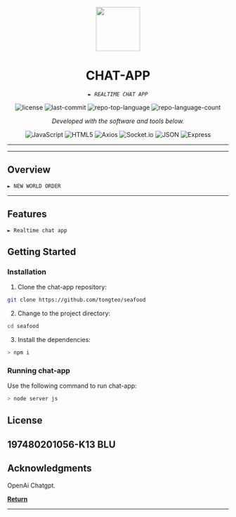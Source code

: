 <p align="center">
  <img src="https://img.icons8.com/external-tal-revivo-regular-tal-revivo/96/external-readme-is-a-easy-to-build-a-developer-hub-that-adapts-to-the-user-logo-regular-tal-revivo.png" width="100" />
</p>
<p align="center">
    <h1 align="center">CHAT-APP</h1>
</p>
<p align="center">
    <em><code>► REALTIME CHAT APP</code></em>
</p>
<p align="center">
        <img src="https://img.shields.io/github/license/tongteo/chat-app?style=plastic&color=0080ff" alt="license">
        <img src="https://img.shields.io/github/last-commit/tongteo/chat-app?style=plastic&color=0080ff" alt="last-commit">
        <img src="https://img.shields.io/github/languages/top/tongteo/chat-app?style=plastic&color=0080ff" alt="repo-top-language">
        <img src="https://img.shields.io/github/languages/count/tongteo/chat-app?style=plastic&color=0080ff" alt="repo-language-count">
<p>
<p align="center">
                <em>Developed with the software and tools below.</em>
</p>
<p align="center">
        <img src="https://img.shields.io/badge/JavaScript-F7DF1E.svg?style=plastic&logo=JavaScript&logoColor=black" alt="JavaScript">
        <img src="https://img.shields.io/badge/HTML5-E34F26.svg?style=plastic&logo=HTML5&logoColor=white" alt="HTML5">
        <img src="https://img.shields.io/badge/Axios-5A29E4.svg?style=plastic&logo=Axios&logoColor=white" alt="Axios">
        <img src="https://img.shields.io/badge/Socket.io-010101.svg?style=plastic&logo=socketdotio&logoColor=white" alt="Socket.io">
        <img src="https://img.shields.io/badge/JSON-000000.svg?style=plastic&logo=JSON&logoColor=white" alt="JSON">
        <img src="https://img.shields.io/badge/Express-000000.svg?style=plastic&logo=Express&logoColor=white" alt="Express">
</p>
<hr>

---

##  Overview

<code>► NEW WORLD ORDER</code>

---

##  Features
<code>► Realtime chat app</code>

##  Getting Started


###  Installation

1. Clone the chat-app repository:

```sh
git clone https://github.com/tongteo/seafood
```

2. Change to the project directory:

```sh
cd seafood
```

3. Install the dependencies:

```sh
> npm i
```

###  Running chat-app

Use the following command to run chat-app:

```sh
> node server js
```

##  License
197480201056-K13 BLU
---

##  Acknowledgments
OpenAi Chatgpt.

[**Return**](#-quick-links)

---
